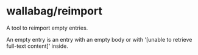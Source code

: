 # wallabag/reimport

A tool to reimport empty entries. 

An empty entry is an entry with an empty body or with '[unable to retrieve full-text content]' inside.